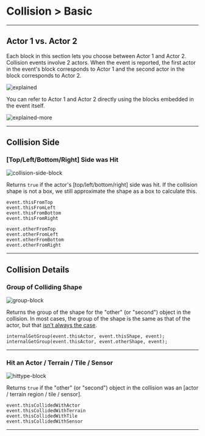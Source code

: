 # Collision > Basic

***

## Actor 1 vs. Actor 2

Each block in this section lets you choose between Actor 1 and Actor 2. Collision events involve 2 actors. When the event is reported, the first actor in the event's block corresponds to Actor 1 and the second actor in the block corresponds to Actor 2.

![explained](http://static.stencyl.com/pedia2/blocks/collision/basic/1st2nd.png)

You can refer to Actor 1 and Actor 2 directly using the blocks embedded in the event itself.

![explained-more](http://static.stencyl.com/pedia2/ch3/collisions/image16.png)

***

## Collision Side

### [Top/Left/Bottom/Right] Side was Hit

![collision-side-block](http://static.stencyl.com/pedia2/blocks/collision/basic/Side.png)

Returns `true` if the actor's [top/left/bottom/right] side was hit. If the collision shape is not a box, we still approximate the shape as a box to calculate this.

```
event.thisFromTop
event.thisFromLeft
event.thisFromBottom
event.thisFromRight

event.otherFromTop
event.otherFromLeft
event.otherFromBottom
event.otherFromRight
```

***

## Collision Details

### Group of Colliding Shape

![group-block](http://static.stencyl.com/pedia2/blocks/collision/basic/Group.png)

Returns the group of the shape for the "other" (or "second") object in the collision. In most cases, the group of the shape is the same as that of the actor, but that [isn't always the case](http://www.stencyl.com/help/view/collisions-and-groups/).

```
internalGetGroup(event.thisActor, event.thisShape, event);
internalGetGroup(event.thisActor, event.otherShape, event);
```

***

### Hit an Actor / Terrain / Tile / Sensor

![hittype-block](http://static.stencyl.com/pedia2/blocks/collision/basic/HitType.png)

Returns `true` if the "other" (or "second") object in the collision was an [actor / terrain region / tile / sensor].

```
event.thisCollidedWithActor
event.thisCollidedWithTerrain
event.thisCollidedWithTile
event.thisCollidedWithSensor
```

***
